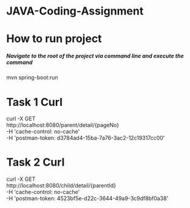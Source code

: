 # JAVA-Coding-Assignment
# How to run project
##### Navigate to the root of the project via command line and execute the command
mvn spring-boot:run
# Task 1 Curl
curl -X GET \
  http://localhost:8080/parent/detail/{pageNo} \
  -H 'cache-control: no-cache' \
  -H 'postman-token: d3784ad4-15ba-7a76-3ac2-12c19317cc00'
# Task 2 Curl
curl -X GET \
  http://localhost:8080/child/detail/{parentId} \
  -H 'cache-control: no-cache' \
  -H 'postman-token: 4523bf5e-d22c-3644-49a9-3c9df8bf0a38'
  
